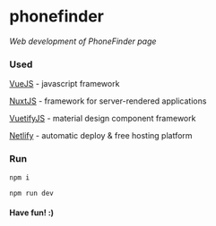 # phonefinder

_Web development of PhoneFinder page_

### Used

[VueJS](https://vuejs.org) - javascript framework

[NuxtJS](https://nuxtjs.org) - framework for server-rendered applications

[VuetifyJS](https://vuetifyjs.com) - material design component framework

[Netlify](https://www.netlify.com) - automatic deploy & free hosting platform

### Run

`npm i`

`npm run dev`

#### Have fun! :)
